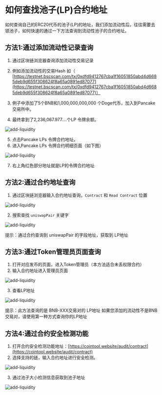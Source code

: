 # 如何查找池子(LP)合约地址
如何查询自己的ERC20代币的池子(LP)的地址，我们添加流动性后，往往需要去锁池子，如何快速的通过一下方法查询到流动性池子的合约地址。

## 方法1:通过添加流动性记录查询
1. 通过区块链浏览器查询添加流动性交易记录

2. 例如添加流动性的交易Hash 如（  [https://testnet.bscscan.com/tx/0xdfd9412767cba1f16051850abd4d6685deb9d655f308624f8a65a0891ed87077](https://testnet.bscscan.com/tx/0xdfd9412767cba1f16051850abd4d6685deb9d655f308624f8a65a0891ed87077)）

3. 例子中添加了5个BNB和1,000,000,000,000 个Doge代币，加入到Pancake交易所中。

4. 最终拿到了2,236,067.977....个LP 令牌余额。

![add-liquidity](../.gitbook/assets/common-problem/Snipaste_2022-05-16_15-31-22.png)

5. 点击Pancake LPs 令牌合约地址。
6. 进入Pancake LPs 令牌合约明细页面（如下图）

![add-liquidity](../.gitbook/assets/common-problem/Snipaste_2022-05-16_16-10-28.png)

7. 右上角红色部分地址就是LP的令牌合约地址

## 方法2:通过合约地址查询

1. 通过区块链浏览器输入合约地址查询，`Contract` 和 `Read Contract` 位置

![add-liquidity](../.gitbook/assets/common-problem/Snipaste_2022-05-26_11-18-00.png)

2. 搜索查找 `uniswapPair` 关键字

![add-liquidity](../.gitbook/assets/common-problem/Snipaste_2022-05-26_11-19-02.png)

提示：通过合约查询到 uniswapPair 的字段地址，获取到 LP地址

## 方法3:通过Token管理员页面查询

1. 打开对应发币的页面，进入Token管理员（本方法适合未丢权限合约）
2. 输入合约地址进入管理员页面

![add-liquidity](../.gitbook/assets/common-problem/Snipaste_2022-05-26_11-24-01.png)

3. 查看LP地址

![add-liquidity](../.gitbook/assets/common-problem/Snipaste_2022-05-26_11-25-24.png)

提示：此方法查询的是 BNB-XXX交易对的 LP地址
如果您添加的流动性不是BNB交易对，请使用第一种方式查询你的LP地址

## 方法4:通过合约安全检测功能

1. 打开合约安全检测功能地址：[https://cointool.website/audit/contract](https://cointool.website/audit/contract)
2. 选择支持的链，输入合约地址进行安全检测。

![add-liquidity](../.gitbook/assets/common-problem/Snipaste_2022-11-24_22-25-45.png)

3. 通过池子大小检测信息获取到池子地址

![add-liquidity](../.gitbook/assets/common-problem/Snipaste_2022-11-24_22-23-15.png)
